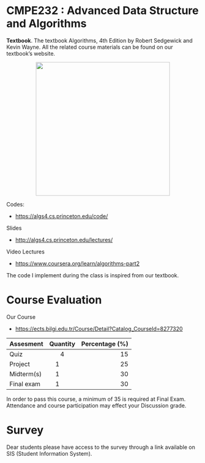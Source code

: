 # CMPE232 : Advanced Data Structure and Algorithms

__Textbook__.  The textbook Algorithms, 4th Edition by Robert Sedgewick and Kevin Wayne.
All the related course materials can be found on our textbook’s website. 

<p align="center">
  <img src="https://algs4.cs.princeton.edu/cover.png" width="350"/>
</p>


Codes:

  * https://algs4.cs.princeton.edu/code/

Slides

  * http://algs4.cs.princeton.edu/lectures/

Video Lectures

  * https://www.coursera.org/learn/algorithms-part2

The code I implement during the class is inspired from our textbook.


# Course Evaluation 
Our Course
  * https://ects.bilgi.edu.tr/Course/Detail?Catalog_CourseId=8277320


| Assesment        | Quantity           | Percentage (%)  |
| ------------- |:-------------:| -----:|
| Quiz          | 4             | 15|
| Project       | 1             | 25|
| Midterm(s)    | 1             | 30 |
| Final exam    | 1             |  30|

In order to pass this course, a minimum of 35 is required at Final Exam. Attendance and course participation may effect your Discussion grade.

# Survey
Dear students please have access to the survey through a link available on SIS (Student Information System). 
